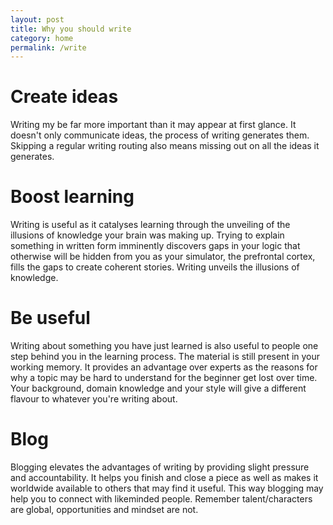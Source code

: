 ```yaml
---
layout: post
title: Why you should write
category: home
permalink: /write
---
```



# Create ideas
Writing my be far more important than it may appear at first glance. It doesn't only communicate ideas, the process of writing generates them. Skipping a regular writing routing also means missing out on all the ideas it generates.

# Boost learning
Writing is useful as it catalyses learning through the unveiling of the illusions of knowledge your brain was making up. Trying to explain something in written form imminently discovers gaps in your logic that otherwise will be hidden from you as your simulator, the prefrontal cortex, fills the gaps to create coherent stories. Writing unveils the illusions of knowledge.

# Be useful
Writing about something you have just learned is also useful to people one step behind you in the learning process. The material is still present in your working memory. It provides an advantage over experts as the reasons for why a topic may be hard to understand for the beginner get lost over time.
Your background, domain knowledge and your style will give a different flavour to whatever you're writing about.

# Blog
Blogging elevates the advantages of writing by providing slight pressure and accountability. It helps you finish and close a piece as well as makes it worldwide available to others that may find it useful. This way blogging may help you to connect with likeminded people. Remember talent/characters are global, opportunities and mindset are not.